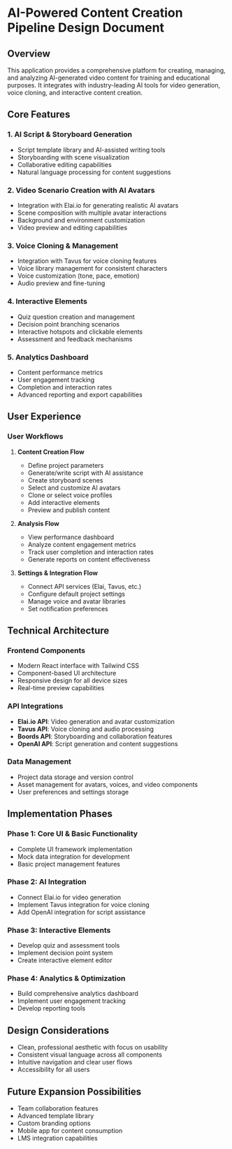 # AI-Powered Content Creation Pipeline Design Document

## Overview
This application provides a comprehensive platform for creating, managing, and analyzing AI-generated video content for training and educational purposes. It integrates with industry-leading AI tools for video generation, voice cloning, and interactive content creation.

## Core Features

### 1. AI Script & Storyboard Generation
- Script template library and AI-assisted writing tools
- Storyboarding with scene visualization
- Collaborative editing capabilities
- Natural language processing for content suggestions

### 2. Video Scenario Creation with AI Avatars
- Integration with Elai.io for generating realistic AI avatars
- Scene composition with multiple avatar interactions
- Background and environment customization
- Video preview and editing capabilities

### 3. Voice Cloning & Management 
- Integration with Tavus for voice cloning features
- Voice library management for consistent characters
- Voice customization (tone, pace, emotion)
- Audio preview and fine-tuning

### 4. Interactive Elements
- Quiz question creation and management
- Decision point branching scenarios
- Interactive hotspots and clickable elements
- Assessment and feedback mechanisms

### 5. Analytics Dashboard
- Content performance metrics
- User engagement tracking
- Completion and interaction rates
- Advanced reporting and export capabilities

## User Experience

### User Workflows
1. **Content Creation Flow**
   - Define project parameters
   - Generate/write script with AI assistance
   - Create storyboard scenes
   - Select and customize AI avatars
   - Clone or select voice profiles
   - Add interactive elements
   - Preview and publish content

2. **Analysis Flow**
   - View performance dashboard
   - Analyze content engagement metrics
   - Track user completion and interaction rates
   - Generate reports on content effectiveness

3. **Settings & Integration Flow**
   - Connect API services (Elai, Tavus, etc.)
   - Configure default project settings
   - Manage voice and avatar libraries
   - Set notification preferences

## Technical Architecture

### Frontend Components
- Modern React interface with Tailwind CSS
- Component-based UI architecture
- Responsive design for all device sizes
- Real-time preview capabilities

### API Integrations
- **Elai.io API**: Video generation and avatar customization
- **Tavus API**: Voice cloning and audio processing
- **Boords API**: Storyboarding and collaboration features
- **OpenAI API**: Script generation and content suggestions

### Data Management
- Project data storage and version control
- Asset management for avatars, voices, and video components
- User preferences and settings storage

## Implementation Phases

### Phase 1: Core UI & Basic Functionality
- Complete UI framework implementation
- Mock data integration for development
- Basic project management features

### Phase 2: AI Integration
- Connect Elai.io for video generation
- Implement Tavus integration for voice cloning
- Add OpenAI integration for script assistance

### Phase 3: Interactive Elements
- Develop quiz and assessment tools
- Implement decision point system
- Create interactive element editor

### Phase 4: Analytics & Optimization
- Build comprehensive analytics dashboard
- Implement user engagement tracking
- Develop reporting tools

## Design Considerations
- Clean, professional aesthetic with focus on usability
- Consistent visual language across all components
- Intuitive navigation and clear user flows
- Accessibility for all users

## Future Expansion Possibilities
- Team collaboration features
- Advanced template library
- Custom branding options
- Mobile app for content consumption
- LMS integration capabilities